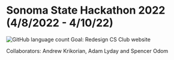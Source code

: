 # Sonoma State Hackathon 2022 (4/8/2022 - 4/10/22)
<img alt="GitHub language count" src="https://img.shields.io/github/languages/count/andykr1k/SonomaHack2022?color=red">
Goal: Redesign CS Club website

Collaborators: Andrew Krikorian, Adam Lyday and Spencer Odom
